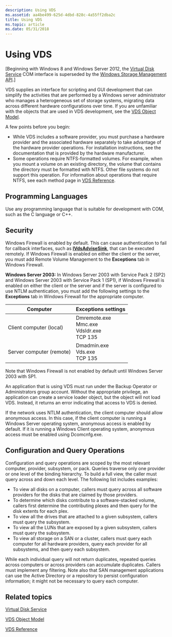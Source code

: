 ```yaml
---
description: Using VDS
ms.assetid: aa4be499-625d-4dbd-828c-4a55ff2dba2c
title: Using VDS
ms.topic: article
ms.date: 05/31/2018
---
```


# Using VDS

\[Beginning with Windows 8 and Windows Server 2012, the [Virtual Disk Service](virtual-disk-service-portal.md) COM interface is superseded by the [Windows Storage Management API](/windows-hardware/drivers/storage/windows-storage-management-api-portal).\]

VDS supplies an interface for scripting and GUI development that can simplify the activities that are performed by a Windows server administrator who manages a heterogeneous set of storage systems, migrating data across different hardware configurations over time. If you are unfamiliar with the objects that are used in VDS development, see the [VDS Object Model](vds-object-model.md).

A few points before you begin:

-   While VDS includes a software provider, you must purchase a hardware provider and the associated hardware separately to take advantage of the hardware provider operations. For installation instructions, see the documentation that is provided by the hardware manufacturer.
-   Some operations require NTFS-formatted volumes. For example, when you mount a volume on an existing directory, the volume that contains the directory must be formatted with NTFS. Other file systems do not support this operation. For information about operations that require NTFS, see each method page in [VDS Reference](vds-reference.md).

## Programming Languages

Use any programming language that is suitable for development with COM, such as the C language or C++.

## Security

Windows Firewall is enabled by default. This can cause authentication to fail for callback interfaces, such as [**IVdsAdviseSink**](/windows/desktop/api/Vds/nn-vds-ivdsadvisesink), that can be executed remotely. If Windows Firewall is enabled on either the client or the server, you must add Remote Volume Management to the **Exceptions** tab in Windows Firewall.

**Windows Server 2003:** In Windows Server 2003 with Service Pack 2 (SP2) and Windows Server 2003 with Service Pack 1 (SP1), if Windows Firewall is enabled on either the client or the server and if the server is configured to use NTLM authentication, you must add the following settings to the **Exceptions** tab in Windows Firewall for the appropriate computer.

| Computer                 | Exceptions settings                                                                 |
|--------------------------|-------------------------------------------------------------------------------------|
| Client computer (local)  | Dmremote.exe<br/> Mmc.exe<br/> Vdsldr.exe<br/> TCP 135<br/> |
| Server computer (remote) | Dmadmin.exe<br/> Vds.exe<br/> TCP 135<br/>                        |



 

Note that Windows Firewall is not enabled by default until Windows Server 2003 with SP1.

An application that is using VDS must run under the Backup Operator or Administrators group account. Without the appropriate privilege, an application can create a service loader object, but the object will not load VDS. Instead, it returns an error indicating that access to VDS is denied.

If the network uses NTLM authentication, the client computer should allow anonymous access. In this case, if the client computer is running a Windows Server operating system, anonymous access is enabled by default. If it is running a Windows Client operating system, anonymous access must be enabled using Dcomcnfg.exe.

## Configuration and Query Operations

Configuration and query operations are scoped by the most relevant computer, provider, subsystem, or pack. Queries traverse only one provider or one level of the binding hierarchy. To build a full view, the caller must query across and down each level. The following list includes examples:

-   To view all disks on a computer, callers must query across all software providers for the disks that are claimed by those providers.
-   To determine which disks contribute to a software-stacked volume, callers first determine the contributing plexes and then query for the disk extents for each plex.
-   To view all the drives that are attached to a given subsystem, callers must query the subsystem.
-   To view all the LUNs that are exposed by a given subsystem, callers must query the subsystem.
-   To view all storage on a SAN or a cluster, callers must query each computer for all hardware providers, query each provider for all subsystems, and then query each subsystem.

While each individual query will not return duplicates, repeated queries across computers or across providers can accumulate duplicates. Callers must implement any filtering. Note also that SAN management applications can use the Active Directory or a repository to persist configuration information; it might not be necessary to query each computer.

## Related topics

<dl> <dt>

[Virtual Disk Service](virtual-disk-service-portal.md)
</dt> <dt>

[VDS Object Model](vds-object-model.md)
</dt> <dt>

[VDS Reference](vds-reference.md)
</dt> </dl>

 

